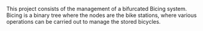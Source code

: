 This project consists of the management of a bifurcated Bicing system. Bicing is a binary tree where the nodes are the bike stations, where various operations can be carried out to manage the stored bicycles.
